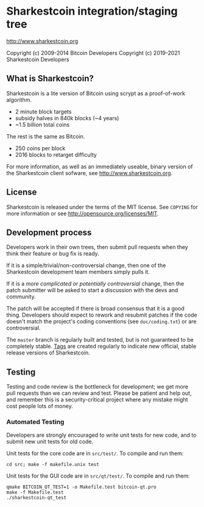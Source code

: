 Sharkestcoin integration/staging tree
================================

http://www.sharkestcoin.org

Copyright (c) 2009-2014 Bitcoin Developers
Copyright (c) 2019-2021 Sharkestcoin Developers

What is Sharkestcoin?
----------------

Sharkestcoin is a lite version of Bitcoin using scrypt as a proof-of-work algorithm.
 - 2 minute block targets
 - subsidy halves in 840k blocks (~4 years)
 - ~1.5 billion total coins

The rest is the same as Bitcoin.
 - 250 coins per block
 - 2016 blocks to retarget difficulty

For more information, as well as an immediately useable, binary version of
the Sharkestcoin client sofware, see http://www.sharkestcoin.org.

License
-------

Sharkestcoin is released under the terms of the MIT license. See `COPYING` for more
information or see http://opensource.org/licenses/MIT.

Development process
-------------------

Developers work in their own trees, then submit pull requests when they think
their feature or bug fix is ready.

If it is a simple/trivial/non-controversial change, then one of the Sharkestcoin
development team members simply pulls it.

If it is a *more complicated or potentially controversial* change, then the patch
submitter will be asked to start a discussion with the devs and community.

The patch will be accepted if there is broad consensus that it is a good thing.
Developers should expect to rework and resubmit patches if the code doesn't
match the project's coding conventions (see `doc/coding.txt`) or are
controversial.

The `master` branch is regularly built and tested, but is not guaranteed to be
completely stable. [Tags](https://github.com/sharkestcoin-project/sharkestcoin/tags) are created
regularly to indicate new official, stable release versions of Sharkestcoin.

Testing
-------

Testing and code review is the bottleneck for development; we get more pull
requests than we can review and test. Please be patient and help out, and
remember this is a security-critical project where any mistake might cost people
lots of money.

### Automated Testing

Developers are strongly encouraged to write unit tests for new code, and to
submit new unit tests for old code.

Unit tests for the core code are in `src/test/`. To compile and run them:

    cd src; make -f makefile.unix test

Unit tests for the GUI code are in `src/qt/test/`. To compile and run them:

    qmake BITCOIN_QT_TEST=1 -o Makefile.test bitcoin-qt.pro
    make -f Makefile.test
    ./sharkestcoin-qt_test

